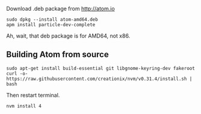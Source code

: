 Download .deb package from http://atom.io

    sudo dpkg --install atom-amd64.deb
    apm install particle-dev-complete

Ah, wait, that deb package is for AMD64, not x86.

## Building Atom from source ##

    sudo apt-get install build-essential git libgnome-keyring-dev fakeroot
    curl -o- https://raw.githubusercontent.com/creationix/nvm/v0.31.4/install.sh | bash

Then restart terminal.

    nvm install 4
